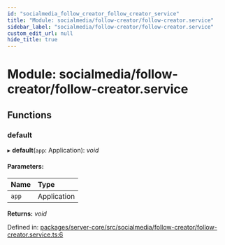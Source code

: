 ```yaml
---
id: "socialmedia_follow_creator_follow_creator_service"
title: "Module: socialmedia/follow-creator/follow-creator.service"
sidebar_label: "socialmedia/follow-creator/follow-creator.service"
custom_edit_url: null
hide_title: true
---
```


# Module: socialmedia/follow-creator/follow-creator.service

## Functions

### default

▸ **default**(`app`: Application): *void*

#### Parameters:

Name | Type |
:------ | :------ |
`app` | Application |

**Returns:** *void*

Defined in: [packages/server-core/src/socialmedia/follow-creator/follow-creator.service.ts:6](https://github.com/xr3ngine/xr3ngine/blob/a16a45d7e/packages/server-core/src/socialmedia/follow-creator/follow-creator.service.ts#L6)
